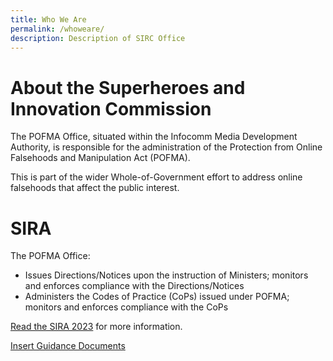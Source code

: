 ```yaml
---
title: Who We Are
permalink: /whoweare/
description: Description of SIRC Office
---
```

About the Superheroes and Innovation Commission
======================

The POFMA Office, situated within the Infocomm Media Development Authority, is responsible for the administration of the Protection from Online Falsehoods and Manipulation Act (POFMA).

This is part of the wider Whole-of-Government effort to address online falsehoods that affect the public interest.

SIRA
======================

The POFMA Office:

*   Issues Directions/Notices upon the instruction of Ministers; monitors and enforces compliance with the Directions/Notices
*   Administers the Codes of Practice (CoPs) issued under POFMA; monitors and enforces compliance with the CoPs

[Read the SIRA 2023](aaaaaaaaa) for more information.

[Insert Guidance Documents](aaaaaaa)